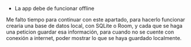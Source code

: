 - La app debe de funcionar offline

Me falto tiempo para continuar con este apartado, para hacerlo funcionar crearia una base de datos local, con SQLite o Room, 
y cada que se haga una peticion guardar esa información, para cuando no se cuente con conexión a internet, poder mostrar lo que se haya guardado localmente.
